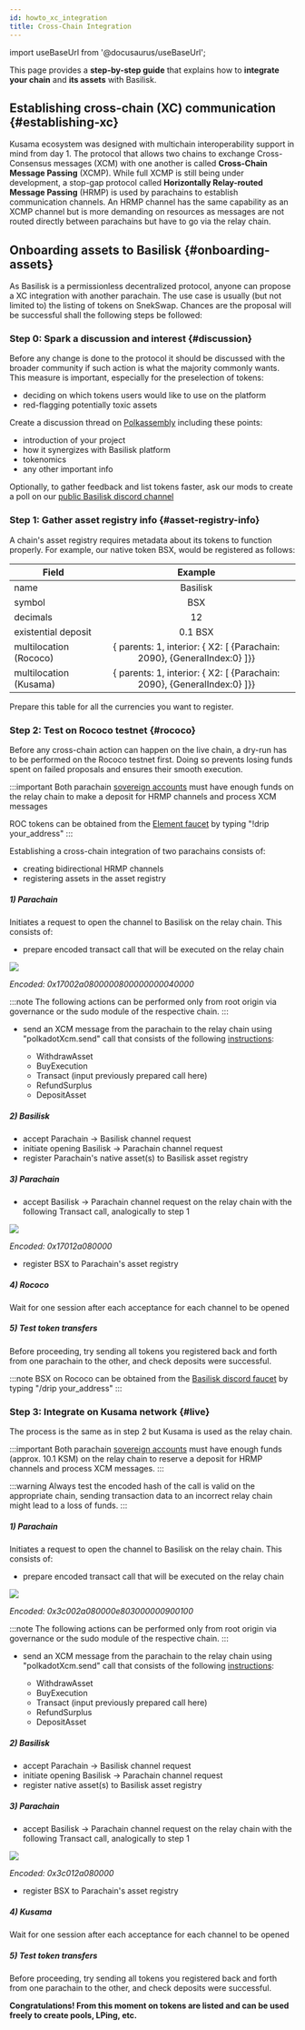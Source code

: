 ```yaml
---
id: howto_xc_integration
title: Cross-Chain Integration
---
```


import useBaseUrl from '@docusaurus/useBaseUrl';

This page provides a **step-by-step guide** that explains how to **integrate your chain** and **its assets** with Basilisk.

## Establishing cross-chain (XC) communication {#establishing-xc}
Kusama ecosystem was designed with multichain interoperability support in mind from day 1. The protocol that allows two chains to exchange Cross-Consensus messages (XCM) with one another is called **Cross-Chain Message Passing** (XCMP). While full XCMP is still being under development, a stop-gap protocol called **Horizontally Relay-routed Message Passing** (HRMP) is used by parachains to establish communication channels. An HRMP channel has the same capability as an XCMP channel but is more demanding on resources as messages are not routed directly between parachains but have to go via the relay chain.

## Onboarding assets to Basilisk {#onboarding-assets}
As Basilisk is a permissionless decentralized protocol, anyone can propose a XC integration with another parachain. The use case is usually (but not limited to) the listing of tokens on SnekSwap. Chances are the proposal will be successful shall the following steps be followed: 

### Step 0: Spark a discussion and interest {#discussion}
Before any change is done to the protocol it should be discussed with the broader community if such action is what the majority commonly wants. This measure is important, especially for the preselection of tokens:
* deciding on which tokens users would like to use on the platform
* red-flagging potentially toxic assets

Create a discussion thread on [Polkassembly](https://basilisk.polkassembly.io/post/create) including these points:
 - introduction of your project
 - how it synergizes with Basilisk platform
 - tokenomics
 - any other important info
 
Optionally, to gather feedback and list tokens faster, ask our mods to create a poll on our [public Basilisk discord channel](https://discord.gg/FYrDPeES)

### Step 1: Gather asset registry info {#asset-registry-info}
A chain's asset registry requires metadata about its tokens to function properly. For example, our native token BSX, would be registered as follows: 

|Field|Example|
|-------------|:-----------:|
|name|Basilisk|
|symbol|BSX|
|decimals |12|
|existential deposit |0.1 BSX|
|multilocation (Rococo)|{ parents: 1, interior: { X2: [ {Parachain: 2090}, {GeneralIndex:0} ]}}|
|multilocation (Kusama)|{ parents: 1, interior: { X2: [ {Parachain: 2090}, {GeneralIndex:0} ]}}|

Prepare this table for all the currencies you want to register.

### Step 2: Test on Rococo testnet {#rococo}
Before any cross-chain action can happen on the live chain, a dry-run has to be performed on the Rococo testnet first. Doing so prevents losing funds spent on failed proposals and ensures their smooth execution.

:::important
Both parachain [sovereign accounts](https://substrate.stackexchange.com/questions/1200/how-to-calculate-sovereignaccount-for-parachain/1210) must have enough funds on the relay chain to make a deposit for HRMP channels and process XCM messages

ROC tokens can be obtained from the [Element faucet](https://matrix.to/#/#rococo-faucet:matrix.org) by typing "!drip your_address"
:::

Establishing a cross-chain integration of two parachains consists of:
* creating bidirectional HRMP channels
* registering assets in the asset registry

##### 1) Parachain
Initiates a request to open the channel to Basilisk on the relay chain. This consists of:
- prepare encoded transact call that will be executed on the relay chain
<div style={{textAlign: 'center'}}>
  <img src={useBaseUrl('/img/howto_xc_integration/rococo_hrmp_init.png')} />
</div>

_Encoded: 0x17002a0800000800000000040000_

:::note
The following actions can be performed only from root origin via governance or the sudo module of the respective chain.
:::

- send an XCM message from the parachain to the relay chain using "polkadotXcm.send" call that consists of the following [instructions](https://github.com/paritytech/xcm-format):

  - WithdrawAsset
  - BuyExecution
  - Transact (input previously prepared call here)
  - RefundSurplus
  - DepositAsset

##### 2) Basilisk
 - accept Parachain &#8594; Basilisk channel request
 - initiate opening Basilisk &#8594; Parachain channel request
 - register Parachain's native asset(s) to Basilisk asset registry
##### 3) Parachain
 - accept Basilisk &#8594; Parachain channel request on the relay chain with the following Transact call, analogically to step 1
<div style={{textAlign: 'center'}}>
  <img src={useBaseUrl('/img/howto_xc_integration/rococo_hrmp_accept.png')} />
</div>

_Encoded: 0x17012a080000_
 - register BSX to Parachain's asset registry

##### 4) Rococo
Wait for one session after each acceptance for each channel to be opened
##### 5) Test token transfers
Before proceeding, try sending all tokens you registered back and forth from one parachain to the other, and check deposits were successful.

:::note
BSX on Rococo can be obtained from the [Basilisk discord faucet](https://discord.com/channels/844177080005951489/963084917284155452) by typing "/drip your_address"
:::

### Step 3: Integrate on Kusama network {#live}

The process is the same as in step 2 but Kusama is used as the relay chain.

:::important
Both parachain [sovereign accounts](https://substrate.stackexchange.com/questions/1200/how-to-calculate-sovereignaccount-for-parachain/1210) must have enough funds (approx. 10.1 KSM) on the relay chain to reserve a deposit for HRMP channels and process XCM messages.
:::

:::warning
Always test the encoded hash of the call is valid on the appropriate chain, sending transaction data to an incorrect relay chain might lead to a loss of funds. 
:::

##### 1) Parachain
Initiates a request to open the channel to Basilisk on the relay chain. This consists of:
- prepare encoded transact call that will be executed on the relay chain
<div style={{textAlign: 'center'}}>
  <img src={useBaseUrl('/img/howto_xc_integration/rococo_hrmp_init.png')} />
</div>

_Encoded: 0x3c002a080000e803000000900100_

:::note
The following actions can be performed only from root origin via governance or the sudo module of the respective chain.
:::

- send an XCM message from the parachain to the relay chain using "polkadotXcm.send" call that consists of the following [instructions](https://github.com/paritytech/xcm-format):

  - WithdrawAsset
  - BuyExecution
  - Transact (input previously prepared call here)
  - RefundSurplus
  - DepositAsset

##### 2) Basilisk
 - accept Parachain &#8594; Basilisk channel request
 - initiate opening Basilisk &#8594; Parachain channel request
 - register native asset(s) to Basilisk asset registry
##### 3) Parachain
 - accept Basilisk &#8594; Parachain channel request on the relay chain with the following Transact call, analogically to step 1
<div style={{textAlign: 'center'}}>
  <img src={useBaseUrl('/img/howto_xc_integration/rococo_hrmp_accept.png')} />
</div>

_Encoded: 0x3c012a080000_
 - register BSX to Parachain's asset registry

##### 4) Kusama
Wait for one session after each acceptance for each channel to be opened
##### 5) Test token transfers
Before proceeding, try sending all tokens you registered back and forth from one parachain to the other, and check deposits were successful.

__Congratulations! From this moment on tokens are listed and can be used freely to create pools, LPing, etc.__
